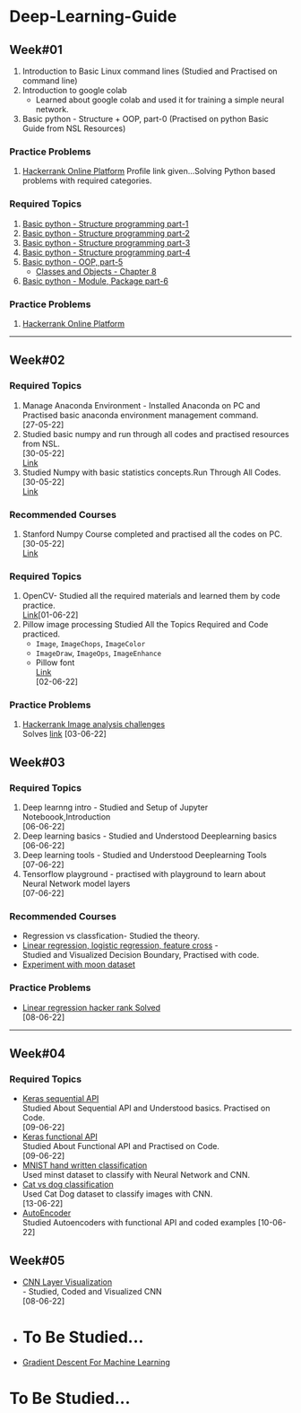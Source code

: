 
# Deep-Learning-Guide

## Week#01
1. Introduction to Basic Linux command lines (Studied and Practised on command line)
2. Introduction to google colab
    - Learned about google colab and used it for training a simple neural network.
3. Basic python - Structure + OOP, part-0 (Practised on python Basic Guide from NSL Resources)

### Practice Problems
1. [Hackerrank Online Platform](https://www.hackerrank.com/NuhashAfnan) Profile link given...Solving Python based problems with required categories.


### Required Topics
1. [Basic python - Structure programming part-1](./Python3/python3_intro_part_1.ipynb)
2. [Basic python - Structure programming part-2](./Python3/python3_intro_part_2.ipynb)
3. [Basic python - Structure programming part-3](./Python3/python3_intro_part_3.ipynb)
4. [Basic python - Structure programming part-4](./Python3/python3_intro_part_4.ipynb)
5. [Basic python - OOP, part-5](./Python3/python3_intro_part_5_%5BOOP%5D.ipynb)
    - [Classes and Objects - Chapter 8](./Books/Python_Cookbook_3rd%20Edition.pdf)
7. [Basic python - Module, Package part-6](./Python3/python3_intro_part_6.ipynb)
### Practice Problems
1. [Hackerrank Online Platform](https://www.hackerrank.com/domains/python)
-----
## Week#02
### Required Topics
1. Manage Anaconda Environment - Installed Anaconda on PC and Practised basic anaconda environment management command.<br>[27-05-22]
2. Studied basic numpy and run through all codes and practised resources from NSL. <br> [30-05-22] <br> [Link](https://github.com/nuhash-nsl/NSL-RA-Training/blob/main/DeepLearningGuide/Numpy_Basics/numpy_nsl.py)
3. Studied Numpy with basic statistics concepts.Run Through All Codes. <br> [30-05-22] <br> [Link](https://github.com/nuhash-nsl/NSL-RA-Training/blob/main/DeepLearningGuide/Numpy_Basics/numpy_statistics.py)
### Recommended Courses
1. Stanford Numpy Course completed and practised all the codes on PC.<br> [30-05-22] <br> [Link](https://github.com/nuhash-nsl/NSL-RA-Training/blob/main/DeepLearningGuide/Numpy_Basics/numpy_stanford.py)


### Required Topics
1. OpenCV- Studied all the required materials and learned them by code practice.<br> 
   [Link](https://github.com/nuhash-nsl/NSL-RA-Training/tree/main/DeepLearningGuide/OpenCV)[01-06-22]
2. Pillow image processing Studied All the Topics Required and Code practiced.<br>
    - `Image`, `ImageChops`, `ImageColor`
    - `ImageDraw`, `ImageOps`, `ImageEnhance`
    - Pillow font
   <br>[Link](https://github.com/nuhash-nsl/NSL-RA-Training/tree/main/DeepLearningGuide/Pillow)<br> [02-06-22]

### Practice Problems
1. [Hackerrank Image analysis challenges](https://www.hackerrank.com/contests/image-analysis-1/challenges)<br>
Solves [link](https://github.com/nuhash-nsl/NSL-RA-Training/tree/main/DeepLearningGuide/HackerRankImageChallenge) [03-06-22]

## Week#03
### Required Topics
1. Deep learnng intro  - Studied and Setup of Jupyter Noteboook,Introduction <br> [06-06-22]
2. Deep learning basics - Studied and Understood Deeplearning basics <br> [06-06-22]
3. Deep learning tools - Studied and Understood Deeplearning Tools <br> [07-06-22]
4. Tensorflow playground - practised with playground to learn about Neural Network model layers <br> [07-06-22]

### Recommended Courses
 - Regression vs classfication- Studied the theory.
 - [Linear regression, logistic regression, feature cross](https://github.com/nuhash-nsl/NSL-RA-Training/tree/main/DeepLearningGuide/Linear%20regression%2C%20logistic%20regression%2C%20feature%20cross) - <br> Studied and Visualized Decision Boundary, Practised with code. <br>
 - [Experiment with moon dataset](http://datahacker.rs/implementing-shallow-neural-network-keras-moon-shaped-dataset/)
### Practice Problems
 - [Linear regression hacker rank Solved](https://github.com/nuhash-nsl/NSL-RA-Training/tree/main/DeepLearningGuide/HackerRankPolynomialRegression)<br> [08-06-22]

 -----

 ## Week#04
 ### Required Topics
 - [Keras sequential API](https://github.com/nuhash-nsl/NSL-RA-Training/tree/main/DeepLearningGuide/KerasSequentialAPI) <br> Studied About Sequential API and Understood basics. Practised on Code. <br> [09-06-22]
 - [Keras functional API](https://github.com/nuhash-nsl/NSL-RA-Training/tree/main/DeepLearningGuide/KerasFunctionalAPI) <br> Studied About Functional API and Practised on Code. <br> [09-06-22]
 - [MNIST hand written classification](https://github.com/nuhash-nsl/NSL-RA-Training/tree/main/DeepLearningGuide/MINST_Hand_Written_Classification) <br> Used minst dataset to classify with Neural Network and CNN.<br>
 - [Cat vs dog classification](https://github.com/nuhash-nsl/NSL-RA-Training/tree/main/DeepLearningGuide/Cat_Dog_Classification.) <br> Used Cat Dog dataset to classify images with CNN.<br> [13-06-22]
 - [AutoEncoder]() <br> Studied Autoencoders with functional API and coded examples [10-06-22]
## Week#05
- [CNN Layer Visualization](https://github.com/nuhash-nsl/NSL-RA-Training/tree/main/DeepLearningGuide/CNN_Visualization) <br> - Studied, Coded and Visualized CNN <br>[08-06-22]
- # To Be Studied...
- [Gradient Descent For Machine Learning](https://machinelearningmastery.com/gradient-descent-for-machine-learning/)


# To Be Studied...
